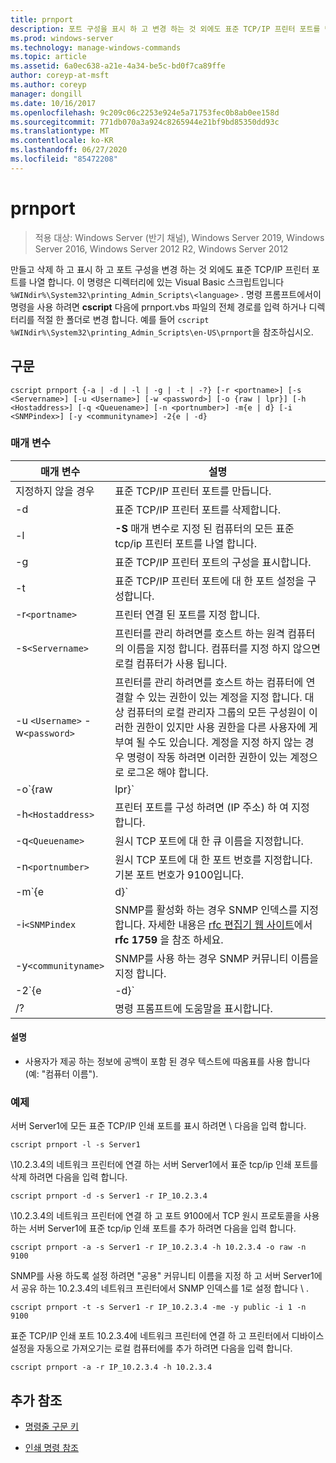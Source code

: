 ```yaml
---
title: prnport
description: 포트 구성을 표시 하 고 변경 하는 것 외에도 표준 TCP/IP 프린터 포트를 만들고, 삭제 하 고, 나열 하는 prnport.vbs 명령에 대 한 참조 항목입니다.
ms.prod: windows-server
ms.technology: manage-windows-commands
ms.topic: article
ms.assetid: 6a0ec638-a21e-4a34-be5c-bd0f7ca89ffe
author: coreyp-at-msft
ms.author: coreyp
manager: dongill
ms.date: 10/16/2017
ms.openlocfilehash: 9c209c06c2253e924e5a71753fec0b8ab0ee158d
ms.sourcegitcommit: 771db070a3a924c8265944e21bf9bd85350dd93c
ms.translationtype: MT
ms.contentlocale: ko-KR
ms.lasthandoff: 06/27/2020
ms.locfileid: "85472208"
---
```

# <a name="prnport"></a>prnport

> 적용 대상: Windows Server (반기 채널), Windows Server 2019, Windows Server 2016, Windows Server 2012 R2, Windows Server 2012

만들고 삭제 하 고 표시 하 고 포트 구성을 변경 하는 것 외에도 표준 TCP/IP 프린터 포트를 나열 합니다. 이 명령은 디렉터리에 있는 Visual Basic 스크립트입니다 `%WINdir%\System32\printing_Admin_Scripts\<language>` . 명령 프롬프트에서이 명령을 사용 하려면 **cscript** 다음에 prnport.vbs 파일의 전체 경로를 입력 하거나 디렉터리를 적절 한 폴더로 변경 합니다. 예를 들어 `cscript %WINdir%\System32\printing_Admin_Scripts\en-US\prnport`을 참조하십시오.

## <a name="syntax"></a>구문

```
cscript prnport {-a | -d | -l | -g | -t | -?} [-r <portname>] [-s <Servername>] [-u <Username>] [-w <password>] [-o {raw | lpr}] [-h <Hostaddress>] [-q <Queuename>] [-n <portnumber>] -m{e | d} [-i <SNMPindex>] [-y <communityname>] -2{e | -d}
```

### <a name="parameters"></a>매개 변수

| 매개 변수 | 설명 |
|--|--|
| 지정하지 않을 경우 | 표준 TCP/IP 프린터 포트를 만듭니다. |
| -d | 표준 TCP/IP 프린터 포트를 삭제합니다. |
| -l | **-S** 매개 변수로 지정 된 컴퓨터의 모든 표준 tcp/ip 프린터 포트를 나열 합니다. |
| -g | 표준 TCP/IP 프린터 포트의 구성을 표시합니다. |
| -t | 표준 TCP/IP 프린터 포트에 대 한 포트 설정을 구성합니다. |
| -r`<portname>` | 프린터 연결 된 포트를 지정 합니다. |
| -s`<Servername>` | 프린터를 관리 하려면를 호스트 하는 원격 컴퓨터의 이름을 지정 합니다. 컴퓨터를 지정 하지 않으면 로컬 컴퓨터가 사용 됩니다. |
| -u `<Username>` -w`<password>` | 프린터를 관리 하려면를 호스트 하는 컴퓨터에 연결할 수 있는 권한이 있는 계정을 지정 합니다. 대상 컴퓨터의 로컬 관리자 그룹의 모든 구성원이 이러한 권한이 있지만 사용 권한을 다른 사용자에 게 부여 될 수도 있습니다. 계정을 지정 하지 않는 경우 명령이 작동 하려면 이러한 권한이 있는 계정으로 로그온 해야 합니다. |
| -o`{raw|lpr}` | 포트에서 사용 하는 프로토콜 (TCP raw 또는 TCP lpr)을 지정 합니다. TCP 원시 프로토콜은 lpr 프로토콜 보다 Windows에서 더 높은 성능 프로토콜입니다. 포트 번호를 사용 하 여 선택적으로 지정할 수 원시 TCP를 사용 하는 경우는 **-n** 매개 변수입니다. 기본 포트 번호가 9100입니다. |
| -h`<Hostaddress>` | 프린터 포트를 구성 하려면 (IP 주소) 하 여 지정 합니다. |
| -q`<Queuename>` | 원시 TCP 포트에 대 한 큐 이름을 지정합니다. |
| -n`<portnumber>` | 원시 TCP 포트에 대 한 포트 번호를 지정합니다. 기본 포트 번호가 9100입니다. |
| -m`{e|d}` | SNMP 사용 되는지 여부를 지정 합니다. 매개 변수 **e** SNMP를 사용 합니다. 매개 변수 **d** SNMP를 사용 하지 않도록 설정 합니다. |
| -i`<SNMPindex` | SNMP를 활성화 하는 경우 SNMP 인덱스를 지정 합니다. 자세한 내용은 [rfc 편집기 웹 사이트](https://www.ietf.org/rfc/rfc1759.txt?number=1759)에서 **rfc 1759** 을 참조 하세요. |
| -y`<communityname>` | SNMP를 사용 하는 경우 SNMP 커뮤니티 이름을 지정 합니다. |
| -2`{e|-d}` | TCP lpr 포트에 대해 이중 스풀 (respooling이 라고도 함)을 사용할 수 있는지 여부를 지정 합니다. TCP lpr은 프린터에 전송 된 제어 파일에 정확한 바이트 수를 포함 해야 하지만, 프로토콜은 로컬 인쇄 공급자에서 개수를 가져올 수 없기 때문에 이중 스풀을 필요 합니다. 따라서 파일이 TCP lpr 인쇄 큐에 스풀링 되 면 system32 디렉터리에서 임시 파일로 스풀링 됩니다. TCP lpr은 임시 파일의 크기를 확인 하 고 LPD를 실행 하는 서버로 크기를 보냅니다. 매개 변수 **e** 이중 스풀을 합니다. 매개 변수 **d** 이중 스풀을 사용 하지 않도록 설정 합니다. |
| /? | 명령 프롬프트에 도움말을 표시합니다. |

#### <a name="remarks"></a>설명

- 사용자가 제공 하는 정보에 공백이 포함 된 경우 텍스트에 따옴표를 사용 합니다 (예: "컴퓨터 이름").

### <a name="examples"></a>예제

서버 Server1에 모든 표준 TCP/IP 인쇄 포트를 표시 하려면 \\ 다음을 입력 합니다.

```
cscript prnport -l -s Server1
```

\\10.2.3.4의 네트워크 프린터에 연결 하는 서버 Server1에서 표준 tcp/ip 인쇄 포트를 삭제 하려면 다음을 입력 합니다.

```
cscript prnport -d -s Server1 -r IP_10.2.3.4
```

\\10.2.3.4의 네트워크 프린터에 연결 하 고 포트 9100에서 TCP 원시 프로토콜을 사용 하는 서버 Server1에 표준 tcp/ip 인쇄 포트를 추가 하려면 다음을 입력 합니다.

```
cscript prnport -a -s Server1 -r IP_10.2.3.4 -h 10.2.3.4 -o raw -n 9100
```

SNMP를 사용 하도록 설정 하려면 "공용" 커뮤니티 이름을 지정 하 고 서버 Server1에서 공유 하는 10.2.3.4의 네트워크 프린터에서 SNMP 인덱스를 1로 설정 합니다 \\ .

```
cscript prnport -t -s Server1 -r IP_10.2.3.4 -me -y public -i 1 -n 9100
```

표준 TCP/IP 인쇄 포트 10.2.3.4에 네트워크 프린터에 연결 하 고 프린터에서 디바이스 설정을 자동으로 가져오기는 로컬 컴퓨터에를 추가 하려면 다음을 입력 합니다.

```
cscript prnport -a -r IP_10.2.3.4 -h 10.2.3.4
```

## <a name="additional-references"></a>추가 참조

- [명령줄 구문 키](command-line-syntax-key.md)

- [인쇄 명령 참조](print-command-reference.md)
